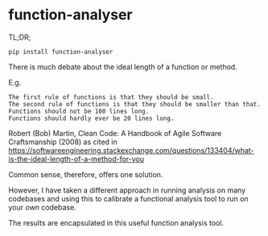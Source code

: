 # function-analyser

TL;DR;
```commandline
pip install function-analyser

```
There is much debate about the ideal length of a function or method.

E.g.
```
The first rule of functions is that they should be small.
The second rule of functions is that they should be smaller than that.
Functions should not be 100 lines long.
Functions should hardly ever be 20 lines long.
```
Robert (Bob) Martin, Clean Code: A Handbook of Agile Software Craftsmanship (2008)
as cited in https://softwareengineering.stackexchange.com/questions/133404/what-is-the-ideal-length-of-a-method-for-you

Common sense, therefore, offers one solution.

However, I have taken a different approach in running
analysis on many codebases and using this to calibrate
a functional analysis tool to run on your *own* codebase.

The results are encapsulated in this useful function analysis
tool.